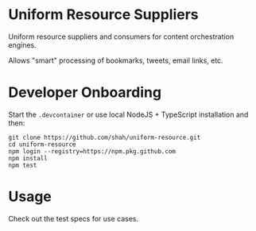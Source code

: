 # Uniform Resource Suppliers

Uniform resource suppliers and consumers for content orchestration engines.

Allows "smart" processing of bookmarks, tweets, email links, etc.

# Developer Onboarding

Start the `.devcontainer` or use local NodeJS + TypeScript installation and then:

    git clone https://github.com/shah/uniform-resource.git
    cd uniform-resource
    npm login --registry=https://npm.pkg.github.com
    npm install
    npm test

# Usage

Check out the test specs for use cases.